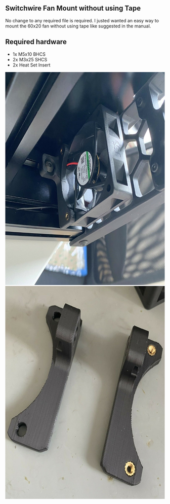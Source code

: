 Switchwire Fan Mount without using Tape
---------------------------------------

No change to any required file is required. I justed wanted an easy way to mount the 60x20 fan without using tape like suggested in the manual.

Required hardware
-----------------

- 1x M5x10 BHCS
- 2x M3x25 SHCS
- 2x Heat Set Insert

![Installed](Images/installed.jpg)
![Parts](Images/parts.jpg)
